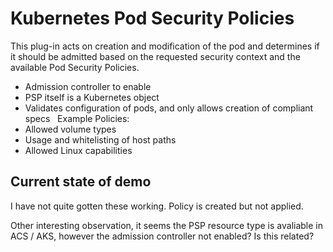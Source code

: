 # Kubernetes Pod Security Policies

This plug-in acts on creation and modification of the pod and determines if it should be admitted based on the requested security context and the available Pod Security Policies.
 
- Admission controller to enable
- PSP itself is a Kubernetes object
- Validates configuration of pods, and only allows creation of compliant specs
 
Example Policies:
 
- Allowed volume types
- Usage and whitelisting of host paths
- Allowed Linux capabilities

## Current state of demo

I have not quite gotten these working. Policy is created but not applied.

Other interesting observation, it seems the PSP resource type is avaliable in ACS / AKS, however the admission controller not enabled? Is this related?

